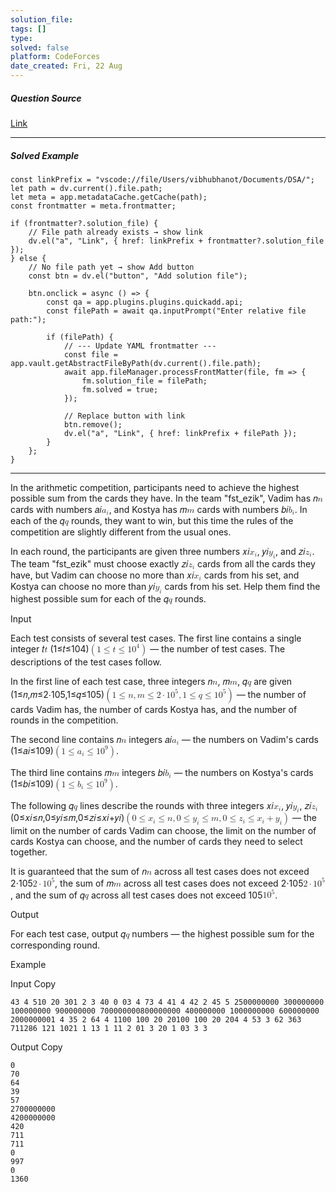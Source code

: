 ```yaml
---
solution_file: 
tags: []
type: 
solved: false
platform: CodeForces
date_created: Fri, 22 Aug
---
```


##### Question Source  
[Link](https://codeforces.com/problemset/problem/2132/E)

---

##### Solved Example  
```dataviewjs
const linkPrefix = "vscode://file/Users/vibhubhanot/Documents/DSA/";
let path = dv.current().file.path;
let meta = app.metadataCache.getCache(path);
const frontmatter = meta.frontmatter;

if (frontmatter?.solution_file) {
    // File path already exists → show link
    dv.el("a", "Link", { href: linkPrefix + frontmatter?.solution_file });
} else {
    // No file path yet → show Add button
    const btn = dv.el("button", "Add solution file");

    btn.onclick = async () => {
        const qa = app.plugins.plugins.quickadd.api;
        const filePath = await qa.inputPrompt("Enter relative file path:");

        if (filePath) {
            // --- Update YAML frontmatter ---
            const file = app.vault.getAbstractFileByPath(dv.current().file.path);
            await app.fileManager.processFrontMatter(file, fm => {
                fm.solution_file = filePath;
                fm.solved = true;
            });

            // Replace button with link
            btn.remove();
            dv.el("a", "Link", { href: linkPrefix + filePath });
        }
    };
}
```

---


In the arithmetic competition, participants need to achieve the highest possible sum from the cards they have. In the team "fst\_ezik", Vadim has <nobr>𝑛</nobr><math><mi>n</mi></math> cards with numbers <nobr>𝑎𝑖</nobr><math><msub><mi>a</mi><mi>i</mi></msub></math>, and Kostya has <nobr>𝑚</nobr><math><mi>m</mi></math> cards with numbers <nobr>𝑏𝑖</nobr><math><msub><mi>b</mi><mi>i</mi></msub></math>. In each of the <nobr>𝑞</nobr><math><mi>q</mi></math> rounds, they want to win, but this time the rules of the competition are slightly different from the usual ones.

In each round, the participants are given three numbers <nobr>𝑥𝑖</nobr><math><msub><mi>x</mi><mi>i</mi></msub></math>, <nobr>𝑦𝑖</nobr><math><msub><mi>y</mi><mi>i</mi></msub></math>, and <nobr>𝑧𝑖</nobr><math><msub><mi>z</mi><mi>i</mi></msub></math>. The team "fst\_ezik" must choose exactly <nobr>𝑧𝑖</nobr><math><msub><mi>z</mi><mi>i</mi></msub></math> cards from all the cards they have, but Vadim can choose no more than <nobr>𝑥𝑖</nobr><math><msub><mi>x</mi><mi>i</mi></msub></math> cards from his set, and Kostya can choose no more than <nobr>𝑦𝑖</nobr><math><msub><mi>y</mi><mi>i</mi></msub></math> cards from his set. Help them find the highest possible sum for each of the <nobr>𝑞</nobr><math><mi>q</mi></math> rounds.

Input

Each test consists of several test cases. The first line contains a single integer <nobr>𝑡</nobr><math><mi>t</mi></math> <nobr>(1≤𝑡≤104)</nobr><math><mo>(</mo><mn>1</mn><mo>≤</mo><mi>t</mi><mo>≤</mo><msup><mn>10</mn><mn>4</mn></msup><mo>)</mo></math> — the number of test cases. The descriptions of the test cases follow.

In the first line of each test case, three integers <nobr>𝑛</nobr><math><mi>n</mi></math>, <nobr>𝑚</nobr><math><mi>m</mi></math>, <nobr>𝑞</nobr><math><mi>q</mi></math> are given <nobr>(1≤𝑛,𝑚≤2⋅105,1≤𝑞≤105)</nobr><math><mo>(</mo><mn>1</mn><mo>≤</mo><mi>n</mi><mo>,</mo><mi>m</mi><mo>≤</mo><mn>2</mn><mo>⋅</mo><msup><mn>10</mn><mn>5</mn></msup><mo>,</mo><mn>1</mn><mo>≤</mo><mi>q</mi><mo>≤</mo><msup><mn>10</mn><mn>5</mn></msup><mo>)</mo></math> — the number of cards Vadim has, the number of cards Kostya has, and the number of rounds in the competition.

The second line contains <nobr>𝑛</nobr><math><mi>n</mi></math> integers <nobr>𝑎𝑖</nobr><math><msub><mi>a</mi><mi>i</mi></msub></math> — the numbers on Vadim's cards <nobr>(1≤𝑎𝑖≤109)</nobr><math><mo>(</mo><mn>1</mn><mo>≤</mo><msub><mi>a</mi><mi>i</mi></msub><mo>≤</mo><msup><mn>10</mn><mn>9</mn></msup><mo>)</mo></math>.

The third line contains <nobr>𝑚</nobr><math><mi>m</mi></math> integers <nobr>𝑏𝑖</nobr><math><msub><mi>b</mi><mi>i</mi></msub></math> — the numbers on Kostya's cards <nobr>(1≤𝑏𝑖≤109)</nobr><math><mo>(</mo><mn>1</mn><mo>≤</mo><msub><mi>b</mi><mi>i</mi></msub><mo>≤</mo><msup><mn>10</mn><mn>9</mn></msup><mo>)</mo></math>.

The following <nobr>𝑞</nobr><math><mi>q</mi></math> lines describe the rounds with three integers <nobr>𝑥𝑖</nobr><math><msub><mi>x</mi><mi>i</mi></msub></math>, <nobr>𝑦𝑖</nobr><math><msub><mi>y</mi><mi>i</mi></msub></math>, <nobr>𝑧𝑖</nobr><math><msub><mi>z</mi><mi>i</mi></msub></math> <nobr>(0≤𝑥𝑖≤𝑛,0≤𝑦𝑖≤𝑚,0≤𝑧𝑖≤𝑥𝑖+𝑦𝑖)</nobr><math><mo>(</mo><mn>0</mn><mo>≤</mo><msub><mi>x</mi><mi>i</mi></msub><mo>≤</mo><mi>n</mi><mo>,</mo><mn>0</mn><mo>≤</mo><msub><mi>y</mi><mi>i</mi></msub><mo>≤</mo><mi>m</mi><mo>,</mo><mn>0</mn><mo>≤</mo><msub><mi>z</mi><mi>i</mi></msub><mo>≤</mo><msub><mi>x</mi><mi>i</mi></msub><mo>+</mo><msub><mi>y</mi><mi>i</mi></msub><mo>)</mo></math> — the limit on the number of cards Vadim can choose, the limit on the number of cards Kostya can choose, and the number of cards they need to select together.

It is guaranteed that the sum of <nobr>𝑛</nobr><math><mi>n</mi></math> across all test cases does not exceed <nobr>2⋅105</nobr><math><mn>2</mn><mo>⋅</mo><msup><mn>10</mn><mn>5</mn></msup></math>, the sum of <nobr>𝑚</nobr><math><mi>m</mi></math> across all test cases does not exceed <nobr>2⋅105</nobr><math><mn>2</mn><mo>⋅</mo><msup><mn>10</mn><mn>5</mn></msup></math>, and the sum of <nobr>𝑞</nobr><math><mi>q</mi></math> across all test cases does not exceed <nobr>105</nobr><math><msup><mn>10</mn><mn>5</mn></msup></math>.

Output

For each test case, output <nobr>𝑞</nobr><math><mi>q</mi></math> numbers — the highest possible sum for the corresponding round.

Example

Input
Copy

```
43 4 510 20 301 2 3 40 0 03 4 73 4 41 4 42 2 45 5 2500000000 300000000 100000000 900000000 700000000800000000 400000000 1000000000 600000000 2000000001 4 35 2 64 4 1100 100 20 20100 100 20 204 4 53 3 62 363 711286 121 1021 1 13 1 11 2 01 3 20 1 03 3 3
```

Output
Copy

```
0
70
64
39
57
2700000000
4200000000
420
711
711
0
997
0
1360
```
